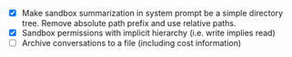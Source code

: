  - [X] Make sandbox summarization in system prompt be a simple directory tree. Remove absolute path prefix and use relative paths.
 - [X] Sandbox permissions with implicit hierarchy (i.e. write implies read)
 - [ ] Archive conversations to a file (including cost information)